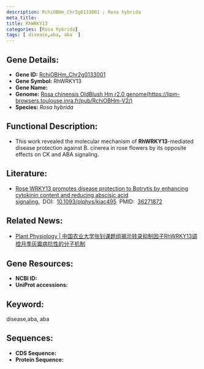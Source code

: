 ```yaml
---
description: RchiOBHm_Chr2g0133001 ; Rosa hybrida
meta_title:
title: RhWRKY13
categories: [Rosa hybrida]
tags: [ disease,aba, aba  ]
---
```


## Gene Details:
- **Gene ID:**	[RchiOBHm_Chr2g0133001]()
- **Gene Symbol:** RhWRKY13
- **Gene Name:** 
- **Genome:** [Rosa chinensis OldBlush Hm r2.0 genome(https://lipm-browsers.toulouse.inra.fr/pub/RchiOBHm-V2/)]()
- **Species:** *Rosa hybrida*

## Functional Description:
   - This work revealed the molecular mechanism of **RhWRKY13**-mediated disease protection against B. cinerea in rose flowers by its opposite effects on CK and ABA signaling.

## Literature:
   - [Rose WRKY13 promotes disease protection to Botrytis by enhancing cytokinin content and reducing abscisic acid signaling.]( https://academic.oup.com/plphys/article/191/1/679/6769906?login=true)&nbsp;&nbsp;DOI:&nbsp;&nbsp;[10.1093/plphys/kiac495](https://academic.oup.com/plphys/article/191/1/679/6769906?login=true)&nbsp;&nbsp;PMID:&nbsp;&nbsp;[36271872](https://pubmed.ncbi.nlm.nih.gov/36271872/)

## Related News:
   - [Plant Physiology | 中国农业大学张钊课题组揭示转录抑制因子RhWRKY13调控月季灰霉病抗性的分子机制](https://mp.weixin.qq.com/s?__biz=Mzg3MDEwNDEyMg==&mid=2247539998&idx=4&sn=d09d045f6f015ab36fd8a0a4fda98521&chksm=ce90f04bf9e7795d6f13695ffc1e6c0562544a730ed62201ca9ddf82753ed2a3249ea55555c1&scene=27#wechat_redirect)

## Gene Resources:
- **NCBI ID:** [](https://www.ncbi.nlm.nih.gov/gene/?term=)
- **UniProt accessions:** [](https://www.uniprot.org/uniprotkb//entry)

## Keyword:
disease,aba, aba 

## Sequences:
- **CDS Sequence:**
- **Protein Sequence:**
